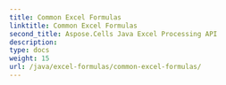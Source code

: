 ```yaml
---
title: Common Excel Formulas
linktitle: Common Excel Formulas
second_title: Aspose.Cells Java Excel Processing API
description: 
type: docs
weight: 15
url: /java/excel-formulas/common-excel-formulas/
---
```

